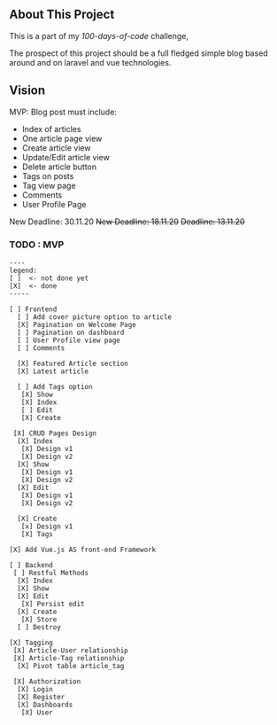 
## About This Project

This is a part of my *100-days-of-code* challenge,

The prospect of this project should be a full fledged simple blog 
based around and on laravel and vue technologies.

## Vision

MVP: Blog post must include: 
 - Index of articles 
 - One article page view
 - Create article view
 - Update/Edit article view
 - Delete article button
 - Tags on posts
 - Tag view page 
 - Comments 
 - User Profile Page

New Deadline: 30.11.20
<s>New Deadline: 18.11.20</s>
<s>Deadline: 13.11.20</s> 


### TODO : MVP 

```
----
legend:
[ ]  <- not done yet
[X]  <- done
----- 

[ ] Frontend
  [ ] Add cover picture option to article
  [X] Pagination on Welcome Page
  [ ] Pagination on dashboard
  [ ] User Profile view page 
  [ ] Comments 
  
  [X] Featured Article section
  [X] Latest article

  [ ] Add Tags option
   [X] Show
   [X] Index
   [ ] Edit
   [X] Create

 [X] CRUD Pages Design
  [X] Index
   [X] Design v1
   [X] Design v2
  [X] Show
   [X] Design v1
   [X] Design v2
  [X] Edit
   [X] Design v1
   [X] Design v2

  [X] Create
   [x] Design v1
   [X] Tags

[X] Add Vue.js AS front-end Framework

[ ] Backend
 [ ] Restful Methods
  [X] Index
  [X] Show
  [X] Edit
   [X] Persist edit
  [X] Create
   [X] Store 
  [ ] Destroy
 
[X] Tagging 
 [X] Article-User relationship
 [X] Article-Tag relationship 
  [X] Pivot table article_tag

 [X] Authorization
  [X] Login
  [X] Register
  [X] Dashboards
   [X] User

 

```

